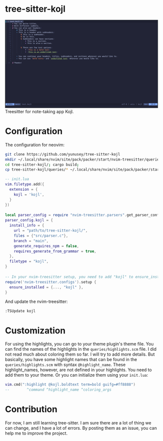 # tree-sitter-kojl
<img src="/imgs/1.png">
Treesitter for note-taking app Kojl.

# Configuration
The configuration for neovim:
```bash
git clone https://github.com/yunusey/tree-sitter-kojl
mkdir ~/.local/share/nvim/site/pack/packer/start/nvim-treesitter/queries/kojl/
cd tree-sitter-kojl/; cargo build;
cp tree-sitter-kojl/queries/* ~/.local/share/nvim/site/pack/packer/start/nvim-treesitter/queries/kojl/
```
```lua
-- init.lua
vim.filetype.add({
  extension = {
    kojl = 'kojl',
  }  
})

local parser_config = require "nvim-treesitter.parsers".get_parser_configs()
parser_config.kojl = {
  install_info = {
    url = "path/to/tree-sitter-kojl/",
    files = {"src/parser.c"},
    branch = "main",
    generate_requires_npm = false,
    requires_generate_from_grammar = true,
  },
  filetype = "kojl",
}

-- In your nvim-treesitter setup, you need to add "kojl" to ensure_installed list.
require('nvim-treesitter.configs').setup {
  ensure_installed = {..., "kojl" },
}
```
And update the nvim-treesitter:
```vim
:TSUpdate kojl
```

# Customization
For using the highlights, you can go to your theme plugin's theme file. You can find the names of the highlights in the ```queries/highlights.scm``` file. I did not read much about coloring them so far. I will try to add more details. But basically, you have some highlight names that can be found in the ```queries/highlights.scm``` with syntax ```@highlight_name```. These highlight_names, however, are not defined in your highlights. You need to add them to your theme. Or you can initialize them using your ```init.lua```:
```lua
vim.cmd(":highlight @kojl.boldtext term=bold guifg=#ff8888")
--        ^command ^highlight_name ^coloring_args
```

# Contribution
For now, I am still learning tree-sitter. I am sure there are a lot of thing we can change, and I have a lot of errors. By posting them as an issue, you can help me to improve the project.
